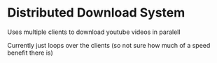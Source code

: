 # Distributed Download System

Uses multiple clients to download youtube videos in paralell

Currently just loops over the clients (so not sure how much of a speed benefit there is)
